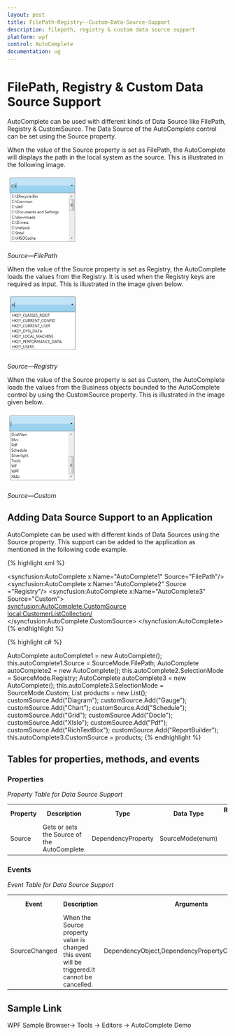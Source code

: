 ```yaml
---
layout: post
title: FilePath-Registry--Custom-Data-Source-Support
description: filepath, registry & custom data source support
platform: wpf
control: AutoComplete
documentation: ug
---
```


# FilePath, Registry & Custom Data Source Support

AutoComplete can be used with different kinds of Data Source like FilePath, Registry & CustomSource. The Data 
Source of the AutoComplete control can be set using the Source property.

When the value of the Source property is set as FilePath, the AutoComplete will displays the path in the local 
system as the source. This is illustrated in the following image. 

![](FilePath-Registry--Custom-Data-Source-Support_images/FilePath-Registry--Custom-Data-Source-Support_img1.png)

_Source—FilePath_ 



When the value of the Source property is set as Registry, the AutoComplete loads the values from the Registry. It 
is used when the Registry keys are required as input. This is illustrated in the image given below.

![](FilePath-Registry--Custom-Data-Source-Support_images/FilePath-Registry--Custom-Data-Source-Support_img2.png)


_Source—Registry_


When the value of the Source property is set as Custom, the AutoComplete loads the values from the Business objects 
bounded to the AutoComplete control by using the CustomSource property. This is illustrated in the image given 
below.

![](FilePath-Registry--Custom-Data-Source-Support_images/FilePath-Registry--Custom-Data-Source-Support_img3.png)


_Source—Custom_


## Adding Data Source Support to an Application

AutoComplete can be used with different kinds of Data Sources using the Source property. This support can be added 
to the application as mentioned in the following code example.

{% highlight xml %}


<syncfusion:AutoComplete x:Name="AutoComplete1" Source="FilePath"/>
<syncfusion:AutoComplete x:Name="AutoComplete2" Source ="Registry"/>
<syncfusion:AutoComplete x:Name="AutoComplete3" Source="Custom">     
<syncfusion:AutoComplete.CustomSource>             
<local:CustomerListCollection/>     
</syncfusion:AutoComplete.CustomSource>
</syncfusion:AutoComplete>
{% endhighlight %}


{% highlight c# %}


AutoComplete autoComplete1 = new AutoComplete();
this.autoComplete1.Source = SourceMode.FilePath;
AutoComplete autoComplete2 = new AutoComplete();
this.autoComplete2.SelectionMode = SourceMode.Registry;
AutoComplete autoComplete3 = new AutoComplete();
this.autoComplete3.SelectionMode = SourceMode.Custom;
List<String> products = new List<String>();
customSource.Add("Diagram");
customSource.Add("Gauge");
customSource.Add("Chart");
customSource.Add("Schedule");
customSource.Add("Grid");
customSource.Add("DocIo");
customSource.Add("XlsIo");
customSource.Add("Pdf");
customSource.Add("RichTextBox");
customSource.Add("ReportBuilder");
this.autoComplete3.CustomSource = products;
{% endhighlight %}



## Tables for properties, methods, and events

### Properties

  _Property Table for Data Source Support_

<table>
<tr>
<th>
Property </th><th>
Description </th><th>
Type </th><th>
Data Type </th><th>
Reference links </th></tr>
<tr>
<td>
Source</td><td>
Gets or sets the Source of the AutoComplete.</td><td>
DependencyProperty</td><td>
SourceMode(enum)</td><td>
</td></tr>
</table>


### Events

_Event Table for Data Source Support_

<table>
<tr>
<th>
Event </th><th>
Description </th><th>
Arguments </th><th>
Type </th><th>
Reference links </th></tr>
<tr>
<td>
SourceChanged</td><td>
 When the Source property value is changed this event will be triggered.It cannot be cancelled.</td><td>
DependencyObject,DependencyPropertyChangedEventArgs</td><td>
DependencyPropertyChangedCallBack </td><td>
</td></tr>
</table>


## Sample Link

WPF Sample Browser-> Tools -> Editors -> AutoComplete Demo

